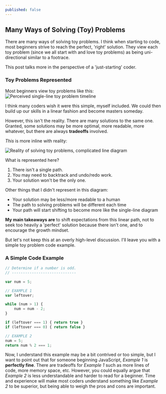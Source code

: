 ```yaml
---
published: false
---
```

## Many Ways of Solving (Toy) Problems

There are many ways of solving toy problems. I think when starting to code, most beginners strive to reach the perfect, 'right' solution. They view each toy problem (since we all start with and love toy problems) as being uni-directional similar to a footrace.

This post talks more in the perspective of a 'just-starting' coder.

### Toy Problems Represented

Most beginners view toy problems like this:
![Perceived single-line toy problem timeline]({{site.baseurl}}/_posts/perceived.jpg)

I think many coders wish it were this simple, myself included. We could then build up our skills in a linear fashion and become masters someday.

However, this isn't the reality. There are many solutions to the same one. Granted, some solutions may be more optimal, more readable, more whatever, but there are always **tradeoffs** involved.

_This_ is more inline with reality:

![Reality of solving toy problems, complicated line diagram]({{site.baseurl}}/_posts/reality.jpg)

What is represented here?

1. There isn't a single path.
2. You may need to backtrack and undo/redo work.
3. Your solution won't be the only one.

Other things that I didn't represent in this diagram:
- Your solution may be less/more readable to a human
- The path to solving problems will be different each time
- Your path will start shifting to become more like the single-line diagram

**My main takeaways are** to shift expectations from this linear path, not to seek too heavily a 'perfect' solution because there isn't one, and to encourage the growth mindset.

But let's not keep this at an overly high-level discussion. I'll leave you with a simple toy problem code example.

### A Simple Code Example

```javascript
// Determine if a number is odd.
// -----------------------------

var num = 5;

// EXAMPLE 1
var leftover;

while (num > 1) {
	num = num - 2;
}

if (leftover === 1) { return true }
if (leftover === 0) { return false }

// EXAMPLE 2
num = 5;
return num % 2 === 1;
```

Now, I understand this example may be a bit contrived or too simple, but I want to point out that for someone beginning JavaScript, _Example 1_ is **perfectly fine**. There are tradeoffs for _Example 1_ such as more lines of code, more memory space, etc. However, you could equally argue that _Example 2_ is less understandable and harder to read for a beginner. Time and experience will make most coders understand something like _Example 2_ to be superior, but being able to weigh the pros and cons are important.